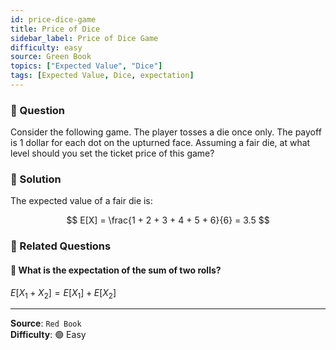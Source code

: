 ```yaml
---
id: price-dice-game
title: Price of Dice
sidebar_label: Price of Dice Game
difficulty: easy
source: Green Book
topics: ["Expected Value", "Dice"]
tags: [Expected Value, Dice, expectation]
---
```

### 📖 Question

Consider the following game. The player tosses a die once only. The payoff is 1 dollar for each dot on the upturned face. Assuming a fair die, at what level should you set the ticket price of this game?

### 📖 Solution

The expected value of a fair die is:

$$
E[X] = \frac{1 + 2 + 3 + 4 + 5 + 6}{6} = 3.5
$$

### 📖 Related Questions

#### 🎲 What is the expectation of the sum of two rolls?
$E[X_1 + X_2] = E[X_1] + E[X_2]$  


-----------


**Source**: `Red Book`   
**Difficulty**: 🟢 Easy
